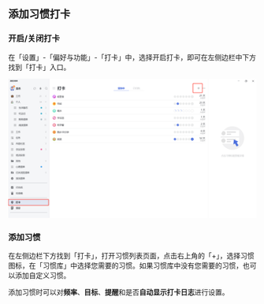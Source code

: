 ## 添加习惯打卡

### 开启/关闭打卡

在「设置」-「偏好与功能」-「打卡」中，选择开启打卡，即可在左侧边栏中下方找到「打卡」入口。

![images35](../../images/pc/59.png)

### 添加习惯

在左侧边栏下方找到「打卡」，打开习惯列表页面，点击右上角的「+」，选择习惯图标，在「习惯库」中选择您需要的习惯。如果习惯库中没有您需要的习惯，也可以添加自定义习惯。

添加习惯时可以对**频率**、**目标**、**提醒**和是否**自动显示打卡日志**进行设置。